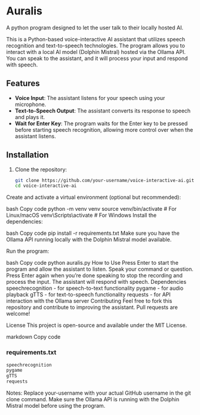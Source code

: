 # Auralis
A python program designed to let the user talk to their locally hosted AI.

This is a Python-based voice-interactive AI assistant that utilizes speech recognition and text-to-speech technologies. The program allows you to interact with a local AI model (Dolphin Mistral) hosted via the Ollama API. You can speak to the assistant, and it will process your input and respond with speech.

## Features
- **Voice Input**: The assistant listens for your speech using your microphone.
- **Text-to-Speech Output**: The assistant converts its response to speech and plays it.
- **Wait for Enter Key**: The program waits for the Enter key to be pressed before starting speech recognition, allowing more control over when the assistant listens.

## Installation

1. Clone the repository:

   ```bash
   git clone https://github.com/your-username/voice-interactive-ai.git
   cd voice-interactive-ai
Create and activate a virtual environment (optional but recommended):

bash
Copy code
python -m venv venv
source venv/bin/activate  # For Linux/macOS
venv\Scripts\activate  # For Windows
Install the dependencies:

bash
Copy code
pip install -r requirements.txt
Make sure you have the Ollama API running locally with the Dolphin Mistral model available.

Run the program:

bash
Copy code
python auralis.py
How to Use
Press Enter to start the program and allow the assistant to listen.
Speak your command or question.
Press Enter again when you’re done speaking to stop the recording and process the input.
The assistant will respond with speech.
Dependencies
speechrecognition - for speech-to-text functionality
pygame - for audio playback
gTTS - for text-to-speech functionality
requests - for API interaction with the Ollama server
Contributing
Feel free to fork this repository and contribute to improving the assistant. Pull requests are welcome!

License
This project is open-source and available under the MIT License.

markdown
Copy code

### **requirements.txt**

```txt
speechrecognition
pygame
gTTS
requests
```
Notes:
Replace your-username with your actual GitHub username in the git clone command.
Make sure the Ollama API is running with the Dolphin Mistral model before using the program.
